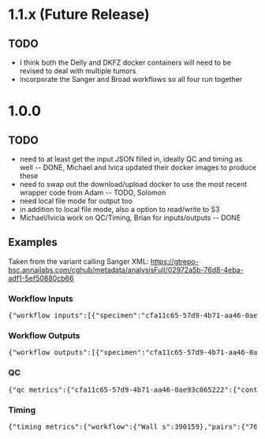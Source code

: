# 1.1.x (Future Release)

## TODO

* I think both the Delly and DKFZ docker containers will need to be revised to deal with multiple tumors
* incorporate the Sanger and Broad workflows so all four run together

# 1.0.0

## TODO

* need to at least get the input JSON filled in, ideally QC and timing as well -- DONE, Michael and Ivica updated their docker images to produce these
* need to swap out the download/upload docker to use the most recent wrapper code from Adam -- TODO, Solomon
* need local file mode for output too
* in addition to local file mode, also a option to read/write to S3
* Michael/Ivicia work on QC/Timing, Brian for inputs/outputs -- DONE

## Examples

Taken from the variant calling Sanger XML: https://gtrepo-bsc.annailabs.com/cghub/metadata/analysisFull/02972a5b-76d8-4eba-adf1-5ef50880cb66

### Workflow Inputs

<pre>
{"workflow_inputs":[{"specimen":"cfa11c65-57d9-4b71-aa46-0ae93c065222","attributes":{"dcc_project_code":"CLLE-ES","submitter_donor_id":"367","submitter_sample_id":"367-01-2ND","use_cntl":"N/A","dcc_specimen_type":"Normal - blood derived","submitter_specimen_id":"367-01-2ND","analysis_url":"https://gtrepo-bsc.annailabs.com/cghub/metadata/analysisFull/61f3de20-065e-4fa8-b14d-6983d9937f6d","center_name":"BSC","analysis_id":"61f3de20-065e-4fa8-b14d-6983d9937f6d","study_ref":"icgc_pancancer"}},{"specimen":"767517f2-f94c-44bb-9af6-36b662b166ef","attributes":{"dcc_project_code":"CLLE-ES","submitter_donor_id":"367","submitter_sample_id":"367-01-6TD","use_cntl":"cfa11c65-57d9-4b71-aa46-0ae93c065222","dcc_specimen_type":"Primary tumour - blood derived (peripheral blood)","submitter_specimen_id":"367-01-6TD","analysis_url":"https://gtrepo-bsc.annailabs.com/cghub/metadata/analysisFull/6c3c7106-bf78-4ce5-bed0-601fda90b94b","center_name":"BSC","analysis_id":"6c3c7106-bf78-4ce5-bed0-601fda90b94b","study_ref":"icgc_pancancer"}}]}
</pre>

### Workflow Outputs

<pre>
{"workflow_outputs":[{"specimen":"cfa11c65-57d9-4b71-aa46-0ae93c065222","attributes":{"dcc_project_code":"CLLE-ES","submitter_donor_id":"367","submitter_sample_id":"367-01-2ND","use_cntl":"N/A","dcc_specimen_type":"Normal - blood derived","submitter_specimen_id":"367-01-2ND","analysis_url":"https://gtrepo-bsc.annailabs.com/cghub/metadata/analysisFull/61f3de20-065e-4fa8-b14d-6983d9937f6d","center_name":"BSC","analysis_id":"61f3de20-065e-4fa8-b14d-6983d9937f6d","study_ref":"icgc_pancancer"}},{"files":{"./seqware-results/767517f2-f94c-44bb-9af6-36b662b166ef.svcp_1-0-4.20150130.somatic.binnedReadCounts.tar.gz":{"workflow_version":"1.0.4","file_type":"somatic","date":"20150130","specimen":"767517f2-f94c-44bb-9af6-36b662b166ef","workflow_name":"svcp"},"./seqware-results/767517f2-f94c-44bb-9af6-36b662b166ef.svcp_1-0-4.20150130.somatic.indel.tar.gz":{"workflow_version":"1.0.4","file_type":"somatic","date":"20150130","specimen":"767517f2-f94c-44bb-9af6-36b662b166ef","workflow_name":"svcp"},"./seqware-results/767517f2-f94c-44bb-9af6-36b662b166ef.svcp_1-0-4.20150130.somatic.indel.vcf.gz.tbi":{"workflow_version":"1.0.4","file_type":"somatic","date":"20150130","specimen":"767517f2-f94c-44bb-9af6-36b662b166ef","workflow_name":"svcp"},"./seqware-results/767517f2-f94c-44bb-9af6-36b662b166ef.svcp_1-0-4.20150130.somatic.genotype.tar.gz":{"workflow_version":"1.0.4","file_type":"somatic","date":"20150130","specimen":"767517f2-f94c-44bb-9af6-36b662b166ef","workflow_name":"svcp"},"./seqware-results/767517f2-f94c-44bb-9af6-36b662b166ef.svcp_1-0-4.20150130.somatic.cnv.vcf.gz.tbi":{"workflow_version":"1.0.4","file_type":"somatic","date":"20150130","specimen":"767517f2-f94c-44bb-9af6-36b662b166ef","workflow_name":"svcp"},"./seqware-results/767517f2-f94c-44bb-9af6-36b662b166ef.svcp_1-0-4.20150130.somatic.snv_mnv.tar.gz":{"workflow_version":"1.0.4","file_type":"somatic","date":"20150130","specimen":"767517f2-f94c-44bb-9af6-36b662b166ef","workflow_name":"svcp"},"./seqware-results/767517f2-f94c-44bb-9af6-36b662b166ef.svcp_1-0-4.20150130.somatic.sv.vcf.gz.tbi":{"workflow_version":"1.0.4","file_type":"somatic","date":"20150130","specimen":"767517f2-f94c-44bb-9af6-36b662b166ef","workflow_name":"svcp"},"./seqware-results/767517f2-f94c-44bb-9af6-36b662b166ef.svcp_1-0-4.20150130.somatic.sv.tar.gz":{"workflow_version":"1.0.4","file_type":"somatic","date":"20150130","specimen":"767517f2-f94c-44bb-9af6-36b662b166ef","workflow_name":"svcp"},"./seqware-results/767517f2-f94c-44bb-9af6-36b662b166ef.svcp_1-0-4.20150130.somatic.snv_mnv.vcf.gz":{"workflow_version":"1.0.4","file_type":"somatic","date":"20150130","specimen":"767517f2-f94c-44bb-9af6-36b662b166ef","workflow_name":"svcp"},"./seqware-results/767517f2-f94c-44bb-9af6-36b662b166ef.svcp_1-0-4.20150130.somatic.imputeCounts.tar.gz":{"workflow_version":"1.0.4","file_type":"somatic","date":"20150130","specimen":"767517f2-f94c-44bb-9af6-36b662b166ef","workflow_name":"svcp"},"./seqware-results/767517f2-f94c-44bb-9af6-36b662b166ef.svcp_1-0-4.20150130.somatic.snv_mnv.vcf.gz.tbi":{"workflow_version":"1.0.4","file_type":"somatic","date":"20150130","specimen":"767517f2-f94c-44bb-9af6-36b662b166ef","workflow_name":"svcp"},"./seqware-results/767517f2-f94c-44bb-9af6-36b662b166ef.svcp_1-0-4.20150130.somatic.cnv.tar.gz":{"workflow_version":"1.0.4","file_type":"somatic","date":"20150130","specimen":"767517f2-f94c-44bb-9af6-36b662b166ef","workflow_name":"svcp"},"./seqware-results/767517f2-f94c-44bb-9af6-36b662b166ef.svcp_1-0-4.20150130.somatic.cnv.vcf.gz":{"workflow_version":"1.0.4","file_type":"somatic","date":"20150130","specimen":"767517f2-f94c-44bb-9af6-36b662b166ef","workflow_name":"svcp"},"./seqware-results/767517f2-f94c-44bb-9af6-36b662b166ef.svcp_1-0-4.20150130.somatic.verifyBamId.tar.gz":{"workflow_version":"1.0.4","file_type":"somatic","date":"20150130","specimen":"767517f2-f94c-44bb-9af6-36b662b166ef","workflow_name":"svcp"},"./seqware-results/767517f2-f94c-44bb-9af6-36b662b166ef.svcp_1-0-4.20150130.somatic.indel.vcf.gz":{"workflow_version":"1.0.4","file_type":"somatic","date":"20150130","specimen":"767517f2-f94c-44bb-9af6-36b662b166ef","workflow_name":"svcp"},"./seqware-results/767517f2-f94c-44bb-9af6-36b662b166ef.svcp_1-0-4.20150130.somatic.sv.vcf.gz":{"workflow_version":"1.0.4","file_type":"somatic","date":"20150130","specimen":"767517f2-f94c-44bb-9af6-36b662b166ef","workflow_name":"svcp"}},"specimen":"767517f2-f94c-44bb-9af6-36b662b166ef","attributes":{"dcc_project_code":"CLLE-ES","submitter_donor_id":"367","submitter_sample_id":"367-01-6TD","use_cntl":"cfa11c65-57d9-4b71-aa46-0ae93c065222","dcc_specimen_type":"Primary tumour - blood derived (peripheral blood)","submitter_specimen_id":"367-01-6TD","analysis_url":"https://gtrepo-bsc.annailabs.com/cghub/metadata/analysisFull/6c3c7106-bf78-4ce5-bed0-601fda90b94b","center_name":"BSC","analysis_id":"6c3c7106-bf78-4ce5-bed0-601fda90b94b","study_ref":"icgc_pancancer"}}]}
</pre>

### QC

<pre>
{"qc_metrics":{"cfa11c65-57d9-4b71-aa46-0ae93c065222":{"contamination":{"cfa11c65-57d9-4b71-aa46-0ae93c065222":{"by_readgroup":{"BSC:C018GACXX_1_9":{"reads_used":"174172","avg_depth":"4.94","contamination":"0.00000"},"BSC:B02W9ACXX_1_9":{"reads_used":"182465","avg_depth":"5.17","contamination":"0.00000"},"BSC:B02WGACXX_2_9":{"reads_used":"156294","avg_depth":"4.43","contamination":"0.00028"},"BSC:C018GACXX_2_9":{"reads_used":"161139","avg_depth":"4.57","contamination":"0.00000"},"BSC:B02W9ACXX_2_9":{"reads_used":"150801","avg_depth":"4.27","contamination":"0.00040"},"BSC:B02WGACXX_1_9":{"reads_used":"170077","avg_depth":"4.82","contamination":"0.00000"}},"reads_used":"994948","snps_used":"35283","avg_depth":"28.20","contamination":"0.00000"},"caller":"varifyBamId"}},"767517f2-f94c-44bb-9af6-36b662b166ef":{"sv":{"assembled":"2","groups":"92","caller":"BRASS"},"indel":{"likely_germline":"476815","all_indel":"704116","caller":"cgpPindel","passed_indel":"149"},"snv_mnv":{"real_copynumber":1,"all_somatic":"18415","caller":"CaVEMan","all_germline":"3964685","passed_somatic":"2708"},"cnv":{"NormalContamination":"0","psi":"2","solution_possible":1,"goodnessOfFit":"96.8068053107374","rho":"1","Ploidy":"1.95865473446287","caller":"ASCAT"},"genotype":{"frac_informative_genotype":"0.989130434782609","total_loci":92,"frac_matched_genotype":"1","compared_against":"cfa11c65-57d9-4b71-aa46-0ae93c065222"},"contamination":{"caller":"varifyBamId","767517f2-f94c-44bb-9af6-36b662b166ef":{"by_readgroup":{"BSC:C018GACXX_1_10":{"reads_used":"181248","avg_depth":"5.15","contamination":"0.00037"},"BSC:B02W9ACXX_2_10":{"reads_used":"162573","avg_depth":"4.62","contamination":"0.00000"},"BSC:B02W9ACXX_1_10":{"reads_used":"187648","avg_depth":"5.33","contamination":"0.00030"},"BSC:B02WGACXX_2_10":{"reads_used":"161409","avg_depth":"4.58","contamination":"0.00000"},"BSC:B02WGACXX_1_10":{"reads_used":"175150","avg_depth":"4.97","contamination":"0.00023"},"BSC:C018GACXX_2_10":{"reads_used":"176290","avg_depth":"5.01","contamination":"0.00000"}},"reads_used":"1044318","snps_used":"35222","avg_depth":"29.65","contamination":"0.00001"}},"gender":{"frac_match_gender":null,"total_loci":4,"gender_result":null,"compared_against":"cfa11c65-57d9-4b71-aa46-0ae93c065222"}}}}
</pre>

### Timing

<pre>
{"timing_metrics":{"workflow":{"Wall_s":390159},"pairs":{"767517f2-f94c-44bb-9af6-36b662b166ef":{"sv":{"detailed":{"group":[{"Wall_s":"387.37","System_s":"8.04","User_s":"411.83","Max_kb":"1315216"}],"assemble":[{"Wall_s":"209.35","System_s":"19.83","User_s":"181.55","Max_kb":"353952"}],"input":[{"Wall_s":"9809.83","System_s":"456.14","User_s":"7981.40","Max_kb":"4267936"},{"Wall_s":"8947.08","System_s":"417.08","User_s":"7185.86","Max_kb":"4268208"}],"filter":[{"Wall_s":"40.50","System_s":"2.49","User_s":"29.78","Max_kb":"201056"}],"grass":[{"Wall_s":"2.49","System_s":"0.32","User_s":"1.44","Max_kb":"183616"}],"tabix":[{"Wall_s":"59.53","System_s":"11.84","User_s":"0.54","Max_kb":"153344"}],"split":[{"Wall_s":"0.77","System_s":"0.14","User_s":"0.45","Max_kb":"153248"}]},"max_mem_mb":4169,"caller":"BRASS","total_cpu_s":16708.73},"indel":{"detailed":{"pin2vcf":[{"Wall_s":"5188.85","System_s":"57.01","User_s":"1720.77","Max_kb":"279328"},{"Wall_s":"3036.66","System_s":"33.87","User_s":"985.08","Max_kb":"286496"},{"Wall_s":"3005.88","System_s":"33.62","User_s":"999.25","Max_kb":"273040"},{"Wall_s":"2511.22","System_s":"32.59","User_s":"996.79","Max_kb":"273008"},{"Wall_s":"1923.34","System_s":"27.45","User_s":"829.93","Max_kb":"273072"},{"Wall_s":"2169.80","System_s":"22.51","User_s":"683.74","Max_kb":"273328"},{"Wall_s":"1838.51","System_s":"20.84","User_s":"615.40","Max_kb":"284000"},{"Wall_s":"1834.87","System_s":"20.90","User_s":"672.57","Max_kb":"312448"},{"Wall_s":"1503.28","System_s":"18.12","User_s":"544.85","Max_kb":"282832"},{"Wall_s":"1655.31","System_s":"21.14","User_s":"627.31","Max_kb":"276800"},{"Wall_s":"985.48","System_s":"12.38","User_s":"416.57","Max_kb":"277568"},{"Wall_s":"5463.50","System_s":"64.22","User_s":"1789.82","Max_kb":"291648"},{"Wall_s":"954.58","System_s":"12.93","User_s":"379.07","Max_kb":"274464"},{"Wall_s":"726.04","System_s":"12.10","User_s":"447.45","Max_kb":"273856"},{"Wall_s":"397.48","System_s":"6.70","User_s":"209.34","Max_kb":"272720"},{"Wall_s":"4384.58","System_s":"54.86","User_s":"1493.01","Max_kb":"275008"},{"Wall_s":"4469.99","System_s":"55.49","User_s":"1613.38","Max_kb":"275552"},{"Wall_s":"4011.91","System_s":"46.09","User_s":"1329.31","Max_kb":"281568"},{"Wall_s":"4151.95","System_s":"50.85","User_s":"1379.02","Max_kb":"272976"},{"Wall_s":"3398.46","System_s":"42.43","User_s":"1209.44","Max_kb":"283488"},{"Wall_s":"3745.23","System_s":"41.46","User_s":"1213.73","Max_kb":"309456"},{"Wall_s":"2495.11","System_s":"29.55","User_s":"848.94","Max_kb":"273472"},{"Wall_s":"901.52","System_s":"14.98","User_s":"508.01","Max_kb":"308448"},{"Wall_s":"805.80","System_s":"10.34","User_s":"732.68","Max_kb":"344672"}],"input":[{"Wall_s":"14015.88","System_s":"1390.22","User_s":"41063.43","Max_kb":"16516288"},{"Wall_s":"13040.98","System_s":"1277.41","User_s":"37988.79","Max_kb":"16458320"}],"pindel":[{"Wall_s":"3568.59","System_s":"24.52","User_s":"3535.40","Max_kb":"12291504"}],"merge":[{"Wall_s":"271.91","System_s":"17.47","User_s":"165.12","Max_kb":"4332336"}],"flag":[{"Wall_s":"874.18","System_s":"12.24","User_s":"802.33","Max_kb":"143776"}]},"max_mem_mb":16130,"caller":"cgpPindel","total_cpu_s":109264.82},"snv_mnv":{"detailed":{"":[{"Wall_s":"82.70","System_s":"3.92","User_s":"78.62","Max_kb":"114352"}],"setup":[{"Wall_s":"45.50","System_s":"7.12","User_s":"29.86","Max_kb":"114368"}],"merge":[{"Wall_s":"12.20","System_s":"1.26","User_s":"2.73","Max_kb":"114352"}],"estep":[{"Wall_s":"81806.99","System_s":"1085.41","User_s":"629026.71","Max_kb":"6506464"}],"mstep":[{"Wall_s":"23889.38","System_s":"1760.53","User_s":"180441.62","Max_kb":"6497696"}],"flag":[{"Wall_s":"49563.33","System_s":"78.58","User_s":"1308.60","Max_kb":"366368"}],"split":[{"Wall_s":"2370.23","System_s":"25.04","User_s":"240.03","Max_kb":"188128"},{"Wall_s":"2752.53","System_s":"29.92","User_s":"268.89","Max_kb":"182384"},{"Wall_s":"1960.10","System_s":"24.18","User_s":"217.08","Max_kb":"176304"},{"Wall_s":"2438.31","System_s":"26.67","User_s":"226.25","Max_kb":"184080"},{"Wall_s":"1628.73","System_s":"21.28","User_s":"200.25","Max_kb":"177424"},{"Wall_s":"1944.10","System_s":"21.35","User_s":"191.11","Max_kb":"210752"},{"Wall_s":"1213.65","System_s":"17.30","User_s":"167.68","Max_kb":"181104"},{"Wall_s":"1772.03","System_s":"18.34","User_s":"161.98","Max_kb":"195696"},{"Wall_s":"1109.22","System_s":"15.23","User_s":"127.75","Max_kb":"179152"},{"Wall_s":"1145.59","System_s":"16.16","User_s":"146.68","Max_kb":"186976"},{"Wall_s":"1489.71","System_s":"15.44","User_s":"140.76","Max_kb":"176512"},{"Wall_s":"575.14","System_s":"14.88","User_s":"138.58","Max_kb":"174960"},{"Wall_s":"658.13","System_s":"12.02","User_s":"105.35","Max_kb":"173168"},{"Wall_s":"948.16","System_s":"10.98","User_s":"92.72","Max_kb":"173408"},{"Wall_s":"898.82","System_s":"9.92","User_s":"86.17","Max_kb":"172912"},{"Wall_s":"835.92","System_s":"10.81","User_s":"91.41","Max_kb":"511232"},{"Wall_s":"698.17","System_s":"8.15","User_s":"71.27","Max_kb":"177712"},{"Wall_s":"774.21","System_s":"9.40","User_s":"81.94","Max_kb":"175616"},{"Wall_s":"480.55","System_s":"5.54","User_s":"48.11","Max_kb":"173136"},{"Wall_s":"482.36","System_s":"6.29","User_s":"58.71","Max_kb":"173984"},{"Wall_s":"185.75","System_s":"4.62","User_s":"40.38","Max_kb":"184272"},{"Wall_s":"136.53","System_s":"3.12","User_s":"28.64","Max_kb":"171568"},{"Wall_s":"288.69","System_s":"10.86","User_s":"89.35","Max_kb":"179152"},{"Wall_s":"142.75","System_s":"3.20","User_s":"23.76","Max_kb":"171296"},{"Wall_s":"0.47","System_s":"0.09","User_s":"0.36","Max_kb":"114352"},{"Wall_s":"1.23","System_s":"0.11","User_s":"0.38","Max_kb":"114352"},{"Wall_s":"1.37","System_s":"0.09","User_s":"0.38","Max_kb":"114352"},{"Wall_s":"0.46","System_s":"0.07","User_s":"0.37","Max_kb":"114352"},{"Wall_s":"1.23","System_s":"0.13","User_s":"0.36","Max_kb":"114352"},{"Wall_s":"0.47","System_s":"0.04","User_s":"0.37","Max_kb":"114352"},{"Wall_s":"0.50","System_s":"0.12","User_s":"0.36","Max_kb":"114352"},{"Wall_s":"0.51","System_s":"0.10","User_s":"0.38","Max_kb":"114352"},{"Wall_s":"0.48","System_s":"0.07","User_s":"0.40","Max_kb":"114352"},{"Wall_s":"0.51","System_s":"0.10","User_s":"0.39","Max_kb":"114352"},{"Wall_s":"0.50","System_s":"0.06","User_s":"0.43","Max_kb":"114352"},{"Wall_s":"0.56","System_s":"0.11","User_s":"0.40","Max_kb":"114352"},{"Wall_s":"0.51","System_s":"0.10","User_s":"0.39","Max_kb":"114352"},{"Wall_s":"0.50","System_s":"0.12","User_s":"0.36","Max_kb":"114352"},{"Wall_s":"0.53","System_s":"0.15","User_s":"0.35","Max_kb":"114352"},{"Wall_s":"0.52","System_s":"0.11","User_s":"0.38","Max_kb":"114352"},{"Wall_s":"0.53","System_s":"0.11","User_s":"0.39","Max_kb":"114352"},{"Wall_s":"0.50","System_s":"0.08","User_s":"0.38","Max_kb":"114352"},{"Wall_s":"0.52","System_s":"0.12","User_s":"0.37","Max_kb":"114352"},{"Wall_s":"0.50","System_s":"0.09","User_s":"0.39","Max_kb":"114352"},{"Wall_s":"0.53","System_s":"0.09","User_s":"0.39","Max_kb":"114368"},{"Wall_s":"0.49","System_s":"0.08","User_s":"0.40","Max_kb":"114352"},{"Wall_s":"0.53","System_s":"0.06","User_s":"0.43","Max_kb":"114352"},{"Wall_s":"0.54","System_s":"0.10","User_s":"0.41","Max_kb":"114352"},{"Wall_s":"0.53","System_s":"0.10","User_s":"0.39","Max_kb":"114352"},{"Wall_s":"0.53","System_s":"0.09","User_s":"0.41","Max_kb":"114352"},{"Wall_s":"0.47","System_s":"0.08","User_s":"0.37","Max_kb":"114352"},{"Wall_s":"0.52","System_s":"0.10","User_s":"0.38","Max_kb":"114352"},{"Wall_s":"0.49","System_s":"0.09","User_s":"0.37","Max_kb":"114352"},{"Wall_s":"0.47","System_s":"0.07","User_s":"0.38","Max_kb":"114352"},{"Wall_s":"0.52","System_s":"0.10","User_s":"0.40","Max_kb":"114352"},{"Wall_s":"0.54","System_s":"0.12","User_s":"0.41","Max_kb":"114352"},{"Wall_s":"2.51","System_s":"0.16","User_s":"0.41","Max_kb":"114352"},{"Wall_s":"2.60","System_s":"0.50","User_s":"1.89","Max_kb":"114352"},{"Wall_s":"0.72","System_s":"0.17","User_s":"0.49","Max_kb":"114352"},{"Wall_s":"2.64","System_s":"0.15","User_s":"0.57","Max_kb":"114352"},{"Wall_s":"2.54","System_s":"0.44","User_s":"1.62","Max_kb":"114352"},{"Wall_s":"2.71","System_s":"0.53","User_s":"1.86","Max_kb":"114352"},{"Wall_s":"2.50","System_s":"0.14","User_s":"0.44","Max_kb":"114352"},{"Wall_s":"0.49","System_s":"0.12","User_s":"0.35","Max_kb":"114352"},{"Wall_s":"0.52","System_s":"0.12","User_s":"0.36","Max_kb":"114352"},{"Wall_s":"0.50","System_s":"0.10","User_s":"0.37","Max_kb":"114352"},{"Wall_s":"0.49","System_s":"0.13","User_s":"0.34","Max_kb":"114352"},{"Wall_s":"0.49","System_s":"0.12","User_s":"0.34","Max_kb":"114368"},{"Wall_s":"0.50","System_s":"0.14","User_s":"0.34","Max_kb":"114352"},{"Wall_s":"0.51","System_s":"0.11","User_s":"0.38","Max_kb":"114352"},{"Wall_s":"1.22","System_s":"0.17","User_s":"0.43","Max_kb":"114352"},{"Wall_s":"1.28","System_s":"0.15","User_s":"0.46","Max_kb":"114352"},{"Wall_s":"1.29","System_s":"0.36","User_s":"0.85","Max_kb":"114352"},{"Wall_s":"1.28","System_s":"0.19","User_s":"0.43","Max_kb":"114352"},{"Wall_s":"1.24","System_s":"0.15","User_s":"0.47","Max_kb":"114352"},{"Wall_s":"1.27","System_s":"0.19","User_s":"0.42","Max_kb":"114352"},{"Wall_s":"1.39","System_s":"0.36","User_s":"1.02","Max_kb":"114352"},{"Wall_s":"0.52","System_s":"0.08","User_s":"0.41","Max_kb":"114352"},{"Wall_s":"0.51","System_s":"0.12","User_s":"0.38","Max_kb":"114352"},{"Wall_s":"0.52","System_s":"0.11","User_s":"0.38","Max_kb":"114352"},{"Wall_s":"0.52","System_s":"0.10","User_s":"0.40","Max_kb":"114352"},{"Wall_s":"0.53","System_s":"0.14","User_s":"0.36","Max_kb":"114352"},{"Wall_s":"0.53","System_s":"0.12","User_s":"0.38","Max_kb":"114368"},{"Wall_s":"0.54","System_s":"0.15","User_s":"0.36","Max_kb":"114352"},{"Wall_s":"0.61","System_s":"0.13","User_s":"0.43","Max_kb":"170288"},{"Wall_s":"0.40","System_s":"0.07","User_s":"0.32","Max_kb":"114352"}]},"max_mem_mb":6354,"caller":"CaVEMan","total_cpu_s":817248.67},"cnv":{"detailed":{"":[{"Wall_s":"5892.52","System_s":"175.15","User_s":"3641.53","Max_kb":"199744"}],"ascat":[{"Wall_s":"1362.21","System_s":"6.23","User_s":"1347.38","Max_kb":"11856144"}],"finalise":[{"Wall_s":"1.51","System_s":"0.43","User_s":"0.70","Max_kb":"123392"}]},"max_mem_mb":11579,"caller":"ASCAT","total_cpu_s":5171.42},"binCounts":{"detailed":{"tumour":[{"Wall_s":"3284.42","System_s":"47.18","User_s":"2620.47","Max_kb":"164704"},{"Wall_s":"2852.65","System_s":"41.03","User_s":"2198.09","Max_kb":"164528"},{"Wall_s":"2781.83","System_s":"40.12","User_s":"2181.42","Max_kb":"164336"},{"Wall_s":"2507.51","System_s":"39.31","User_s":"2047.71","Max_kb":"165728"},{"Wall_s":"2455.72","System_s":"36.93","User_s":"1949.70","Max_kb":"172208"},{"Wall_s":"2157.27","System_s":"32.88","User_s":"1712.62","Max_kb":"164432"},{"Wall_s":"2078.89","System_s":"31.49","User_s":"1648.90","Max_kb":"164448"},{"Wall_s":"1575.40","System_s":"25.42","User_s":"1339.08","Max_kb":"166320"},{"Wall_s":"1676.00","System_s":"26.85","User_s":"1457.94","Max_kb":"166496"},{"Wall_s":"1648.25","System_s":"27.84","User_s":"1457.57","Max_kb":"166496"},{"Wall_s":"1590.60","System_s":"27.33","User_s":"1450.78","Max_kb":"166384"},{"Wall_s":"1280.53","System_s":"21.94","User_s":"1167.52","Max_kb":"166320"},{"Wall_s":"1103.94","System_s":"19.76","User_s":"997.25","Max_kb":"166528"},{"Wall_s":"999.93","System_s":"17.50","User_s":"912.12","Max_kb":"166400"},{"Wall_s":"1009.46","System_s":"18.96","User_s":"909.95","Max_kb":"166288"},{"Wall_s":"842.13","System_s":"15.09","User_s":"751.17","Max_kb":"166512"},{"Wall_s":"967.21","System_s":"17.72","User_s":"885.21","Max_kb":"166512"},{"Wall_s":"541.34","System_s":"9.80","User_s":"494.46","Max_kb":"166368"},{"Wall_s":"721.69","System_s":"12.70","User_s":"657.75","Max_kb":"166368"},{"Wall_s":"483.58","System_s":"8.35","User_s":"449.64","Max_kb":"166720"},{"Wall_s":"375.41","System_s":"5.88","User_s":"347.12","Max_kb":"166336"},{"Wall_s":"1097.38","System_s":"22.26","User_s":"996.41","Max_kb":"166512"},{"Wall_s":"282.87","System_s":"5.08","User_s":"254.80","Max_kb":"167104"},{"Wall_s":"52.95","System_s":"0.26","User_s":"50.55","Max_kb":"158240"}]},"max_mem_mb":169,"caller":"binCounts","total_cpu_s":29489.91},"bbAllele":{"detailed":{"merge":[{"Wall_s":"211.23","System_s":"9.98","User_s":"92.87","Max_kb":"70752"}],"tumour":[{"Wall_s":"12982.95","System_s":"161.81","User_s":"11664.51","Max_kb":"446192"},{"Wall_s":"14610.09","System_s":"186.05","User_s":"13251.50","Max_kb":"482944"},{"Wall_s":"12486.03","System_s":"159.33","User_s":"11286.47","Max_kb":"417376"},{"Wall_s":"12783.34","System_s":"160.81","User_s":"11579.72","Max_kb":"413984"},{"Wall_s":"11102.96","System_s":"140.12","User_s":"10295.47","Max_kb":"389488"},{"Wall_s":"10588.21","System_s":"131.75","User_s":"9831.79","Max_kb":"376064"},{"Wall_s":"9355.34","System_s":"120.71","User_s":"8699.85","Max_kb":"351344"},{"Wall_s":"9478.02","System_s":"118.71","User_s":"8851.84","Max_kb":"348768"},{"Wall_s":"6893.78","System_s":"88.92","User_s":"6386.97","Max_kb":"284448"},{"Wall_s":"7759.31","System_s":"98.22","User_s":"7226.06","Max_kb":"311792"},{"Wall_s":"7939.16","System_s":"101.36","User_s":"7384.58","Max_kb":"313312"},{"Wall_s":"7757.12","System_s":"101.63","User_s":"7189.68","Max_kb":"304928"},{"Wall_s":"6030.81","System_s":"75.96","User_s":"5654.04","Max_kb":"250352"},{"Wall_s":"5221.66","System_s":"66.08","User_s":"4886.36","Max_kb":"236592"},{"Wall_s":"4640.45","System_s":"59.06","User_s":"4309.49","Max_kb":"221568"},{"Wall_s":"4527.54","System_s":"57.55","User_s":"4248.05","Max_kb":"231984"},{"Wall_s":"3764.70","System_s":"49.19","User_s":"3530.11","Max_kb":"211184"},{"Wall_s":"4649.49","System_s":"58.55","User_s":"4376.57","Max_kb":"216400"},{"Wall_s":"2688.92","System_s":"37.46","User_s":"2514.22","Max_kb":"183136"},{"Wall_s":"3258.58","System_s":"40.94","User_s":"3045.77","Max_kb":"188688"},{"Wall_s":"2187.44","System_s":"28.62","User_s":"2046.34","Max_kb":"147840"},{"Wall_s":"1613.34","System_s":"20.96","User_s":"1510.59","Max_kb":"145088"},{"Wall_s":"3234.63","System_s":"43.41","User_s":"3013.30","Max_kb":"241040"}]},"max_mem_mb":472,"caller":"bbAllele","total_cpu_s":154993.33}}}}}
</pre>
